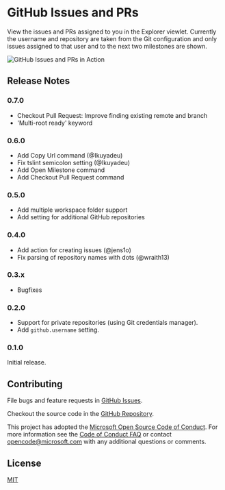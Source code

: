 # GitHub Issues and PRs

View the issues and PRs assigned to you in the Explorer viewlet. Currently the username and repository are taken from the Git configuration and only issues assigned to that user and to the next two milestones are shown.

![GitHub Issues and PRs in Action](images/in_action.gif)

## Release Notes

### 0.7.0

- Checkout Pull Request: Improve finding existing remote and branch
- 'Multi-root ready' keyword

### 0.6.0

- Add Copy Url command (@Ikuyadeu)
- Fix tslint semicolon setting (@Ikuyadeu)
- Add Open Milestone command
- Add Checkout Pull Request command

### 0.5.0

- Add multiple workspace folder support
- Add setting for additional GitHub repositories

### 0.4.0

- Add action for creating issues (@jens1o)
- Fix parsing of repository names with dots (@wraith13)

### 0.3.x

- Bugfixes

### 0.2.0

- Support for private repositories (using Git credentials manager).
- Add `github.username` setting.

### 0.1.0

Initial release.

## Contributing

File bugs and feature requests in [GitHub Issues](https://github.com/Microsoft/vscode-github-issues-prs/issues).

Checkout the source code in the [GitHub Repository](https://github.com/Microsoft/vscode-github-issues-prs).

This project has adopted the [Microsoft Open Source Code of Conduct](https://opensource.microsoft.com/codeofconduct/). For more information see the [Code of Conduct FAQ](https://opensource.microsoft.com/codeofconduct/faq/) or contact [opencode@microsoft.com](mailto:opencode@microsoft.com) with any additional questions or comments.

## License
[MIT](LICENSE)
